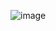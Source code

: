 ![image](https://github.com/Vitaliy-Zaitsev/Educational_projects_DS/assets/120369294/f83106b5-2843-4541-b48c-1312c8b5c8f8)


